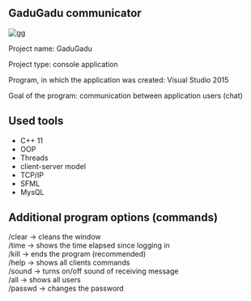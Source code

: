 ## GaduGadu communicator
![gg](https://user-images.githubusercontent.com/40712810/50547614-2bddb800-0c3d-11e9-933d-ca9fafa2ad60.png)

Project name: GaduGadu

Project type: console application

Program, in which the application was created: Visual Studio 2015

Goal of the program: communication between application users (chat)

## Used tools
- C++ 11
- OOP
- Threads
- client-server model
- TCP/IP
- SFML
- MysQL 

## Additional program options (commands)
/clear  ->  cleans the window
<br>/time   ->  shows the time elapsed since logging in
<br>/kill   ->  ends the program (recommended)
<br>/help   ->  shows all clients commands
<br>/sound  ->  turns on/off sound of receiving message
<br>/all    ->  shows all users
<br>/passwd ->  changes the password
